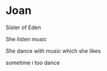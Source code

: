 # Joan
Sister of Eden

She listen  music

She dance with music which she likes

sometime i too dance
